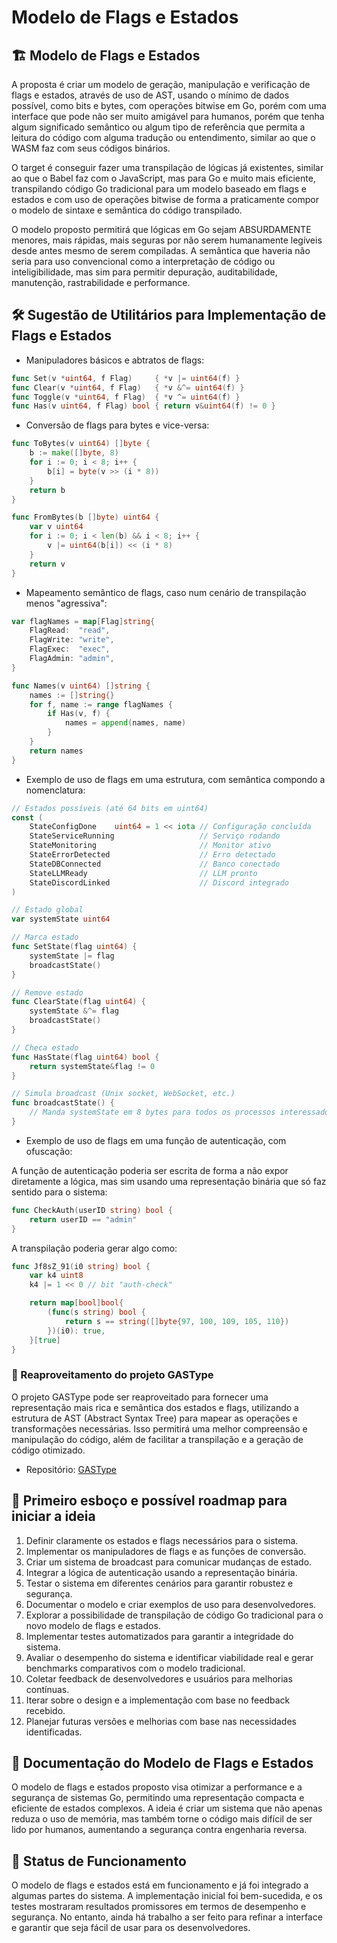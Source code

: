 # Modelo de Flags e Estados

## 🏗️ Modelo de Flags e Estados

A proposta é criar um modelo de geração, manipulação e verificação de flags e estados, através de uso de AST, usando o mínimo de dados possível, como bits e bytes, com operações bitwise em Go, porém com uma interface que pode não ser muito amigável para humanos, porém que tenha algum significado semântico ou algum tipo de referência que permita a leitura do código com alguma tradução ou entendimento, similar ao que o WASM faz com seus códigos binários.

O target é conseguir fazer uma transpilação de lógicas já existentes, similar ao que o Babel faz com o JavaScript, mas para Go e muito mais eficiente, transpilando código Go tradicional para um modelo baseado em flags e estados e com uso de operações bitwise de forma a praticamente compor o modelo de sintaxe e semântica do código transpilado.

O modelo proposto permitirá que lógicas em Go sejam ABSURDAMENTE menores, mais rápidas, mais seguras por não serem humanamente legíveis desde antes mesmo de serem compiladas. A semântica que haveria não seria para uso convencional como a interpretação de código ou inteligibilidade, mas sim para permitir depuração, auditabilidade, manutenção, rastrabilidade e performance.

## 🛠️ Sugestão de Utilitários para Implementação de Flags e Estados

- Manipuladores básicos e abtratos de flags:  

```go
func Set(v *uint64, f Flag)     { *v |= uint64(f) }
func Clear(v *uint64, f Flag)   { *v &^= uint64(f) }
func Toggle(v *uint64, f Flag)  { *v ^= uint64(f) }
func Has(v uint64, f Flag) bool { return v&uint64(f) != 0 }
```

- Conversão de flags para bytes e vice-versa:

```go
func ToBytes(v uint64) []byte {
    b := make([]byte, 8)
    for i := 0; i < 8; i++ {
        b[i] = byte(v >> (i * 8))
    }
    return b
}

func FromBytes(b []byte) uint64 {
    var v uint64
    for i := 0; i < len(b) && i < 8; i++ {
        v |= uint64(b[i]) << (i * 8)
    }
    return v
}
```

- Mapeamento semântico de flags, caso num cenário de transpilação menos "agressiva":

```go
var flagNames = map[Flag]string{
    FlagRead:  "read",
    FlagWrite: "write",
    FlagExec:  "exec",
    FlagAdmin: "admin",
}

func Names(v uint64) []string {
    names := []string{}
    for f, name := range flagNames {
        if Has(v, f) {
            names = append(names, name)
        }
    }
    return names
}
```

- Exemplo de uso de flags em uma estrutura, com semântica compondo a nomenclatura:

```go
// Estados possíveis (até 64 bits em uint64)
const (
    StateConfigDone    uint64 = 1 << iota // Configuração concluída
    StateServiceRunning                   // Serviço rodando
    StateMonitoring                       // Monitor ativo
    StateErrorDetected                    // Erro detectado
    StateDBConnected                      // Banco conectado
    StateLLMReady                         // LLM pronto
    StateDiscordLinked                    // Discord integrado
)

// Estado global
var systemState uint64

// Marca estado
func SetState(flag uint64) {
    systemState |= flag
    broadcastState()
}

// Remove estado
func ClearState(flag uint64) {
    systemState &^= flag
    broadcastState()
}

// Checa estado
func HasState(flag uint64) bool {
    return systemState&flag != 0
}

// Simula broadcast (Unix socket, WebSocket, etc.)
func broadcastState() {
    // Manda systemState em 8 bytes para todos os processos interessados
}
```

- Exemplo de uso de flags em uma função de autenticação, com ofuscação:

A função de autenticação poderia ser escrita de forma a não expor diretamente a lógica, mas sim usando uma representação binária que só faz sentido para o sistema:

```go
func CheckAuth(userID string) bool {
    return userID == "admin"
}
```

A transpilação poderia gerar algo como:

```go
func Jf8sZ_91(i0 string) bool {
    var k4 uint8
    k4 |= 1 << 0 // bit "auth-check"

    return map[bool]bool{
        (func(s string) bool {
            return s == string([]byte{97, 100, 109, 105, 110})
        })(i0): true,
    }[true]
}
```

### 📝 Reaproveitamento do projeto GASType

O projeto GASType pode ser reaproveitado para fornecer uma representação mais rica e semântica dos estados e flags, utilizando a estrutura de AST (Abstract Syntax Tree) para mapear as operações e transformações necessárias. Isso permitirá uma melhor compreensão e manipulação do código, além de facilitar a transpilação e a geração de código otimizado.

- Repositório: [GASType](<https://github.com/rafa-mori/gastype>)

## 🚀 Primeiro esboço e possível roadmap para iniciar a ideia

1. Definir claramente os estados e flags necessários para o sistema.
2. Implementar os manipuladores de flags e as funções de conversão.
3. Criar um sistema de broadcast para comunicar mudanças de estado.
4. Integrar a lógica de autenticação usando a representação binária.
5. Testar o sistema em diferentes cenários para garantir robustez e segurança.
6. Documentar o modelo e criar exemplos de uso para desenvolvedores.
7. Explorar a possibilidade de transpilação de código Go tradicional para o novo modelo de flags e estados.
8. Implementar testes automatizados para garantir a integridade do sistema.
9. Avaliar o desempenho do sistema e identificar viabilidade real e gerar benchmarks comparativos com o modelo tradicional.
10. Coletar feedback de desenvolvedores e usuários para melhorias contínuas.
11. Iterar sobre o design e a implementação com base no feedback recebido.
12. Planejar futuras versões e melhorias com base nas necessidades identificadas.

## 📝 Documentação do Modelo de Flags e Estados

O modelo de flags e estados proposto visa otimizar a performance e a segurança de sistemas Go, permitindo uma representação compacta e eficiente de estados complexos. A ideia é criar um sistema que não apenas reduza o uso de memória, mas também torne o código mais difícil de ser lido por humanos, aumentando a segurança contra engenharia reversa.

## 🚀 Status de Funcionamento

O modelo de flags e estados está em funcionamento e já foi integrado a algumas partes do sistema. A implementação inicial foi bem-sucedida, e os testes mostraram resultados promissores em termos de desempenho e segurança. No entanto, ainda há trabalho a ser feito para refinar a interface e garantir que seja fácil de usar para os desenvolvedores.

